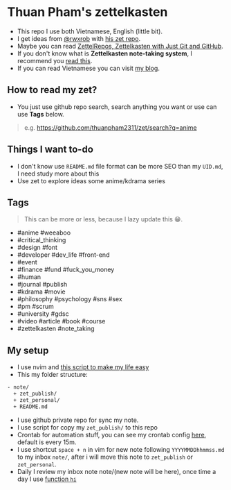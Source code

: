 # Thuan Pham's zettelkasten

- This repo I use both Vietnamese, English (little bit).
- I get ideas from [@rwxrob](https://github.com/rwxrob) with [his zet repo](https://github.com/rwxrob/zet).
- Maybe you can read [ZettelRepos, Zettelkasten with Just Git and GitHub](https://github.com/rwxrob/zet/tree/main/20210502004642).
- If you don't know what is **Zettelkasten note-taking system**, I recommend you [read this](https://zettelkasten.de/posts/overview/).
- If you can read Vietnamese you can visit [my blog](http://thuanpham2311.github.io/).

## How to read my zet?
- You just use github repo search, search anything you want or use can use **Tags** below.

> e.g. <https://github.com/thuanpham2311/zet/search?q=anime>

## Things I want to-do

- I don't know use `README.md` file format can be more SEO than my `UID.md`, I need study more about this
- Use zet to explore ideas some anime/kdrama series

## Tags

> This can be more or less, because I lazy update this 😁.

- #anime #weeaboo
- #critical_thinking
- #design #font
- #developer #dev_life #front-end
- #event
- #finance #fund #fuck_you_money
- #human
- #journal #publish
- #kdrama #movie
- #philosophy #psychology #sns #sex
- #pm #scrum
- #university #gdsc
- #video #article #book #course
- #zettelkasten #note_taking

## My setup

- I use nvim and [this script to make my life easy](https://github.com/thuanpham2311/dotfiles/search?q=ZettelHome&type=)
- This my folder structure:

```sh
- note/
  + zet_publish/
  + zet_personal/
  + README.md
```

- I use github private repo for sync my note.
- I use script for copy my `zet_publish/` to this repo
- Crontab for automation stuff, you can see my crontab config [here](https://github.com/thuanpham2311/dotfiles/search?q=crontab), default is every 15m.
- I use shortcut `space + n` in vim for new note following `YYYYMMDDhhmmss.md` to my inbox `note/`, after i will move this note to `zet_publish` or `zet_personal`.
- Daily I review my inbox note note/(new note will be here), once time a day I use [function `hi`](https://github.com/thuanpham2311/dotfiles/blob/7c82f0f8f6565d343731fe9977792f67370ae7a6/zsh/zshrc#L180)
